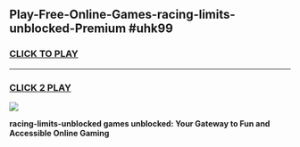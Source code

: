 
## Play-Free-Online-Games-racing-limits-unblocked-Premium #uhk99
<h3>
<a href="https://premium.freeplayer.one?title=racing-limits-unblocked&ref=8M">CLICK TO PLAY</a></h3>
<hr>

<h3>
<a href="https://premium.freeplayer.one?title=racing-limits-unblocked&ref=8M">CLICK 2 PLAY</a>
  
</h3>

<a href="https://premium.freeplayer.one?title=racing-limits-unblocked&ref=8M"><img src="https://clearcache.store/games.png"></a>


**racing-limits-unblocked games unblocked: Your Gateway to Fun and Accessible Online Gaming**
